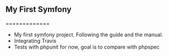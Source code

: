 ## My First Symfony
=============

- My first symfony project. Following the guide and the manual.
- Integrating Travis
- Tests with phpunit for now, goal is to compare with phpspec
